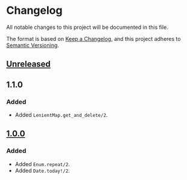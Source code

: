 # Changelog

All notable changes to this project will be documented in this file.

The format is based on [Keep a Changelog](https://keepachangelog.com/en/1.1.0/),
and this project adheres to [Semantic Versioning](https://semver.org/spec/v2.0.0.html).

## [Unreleased]

## 1.1.0

### Added

- Added `LenientMap.get_and_delete/2`.

## [1.0.0]

### Added

- Added `Enum.repeat/2`.
- Added `Date.today!/2`.

[Unreleased]: https://github.com/yihangho/elixir_ext/compare/v1.1.0...HEAD
[1.1.0]: https://github.com/yihangho/elixir_ext/releases/tag/v1.0.0
[1.0.0]: https://github.com/yihangho/elixir_ext/releases/tag/v1.0.0
